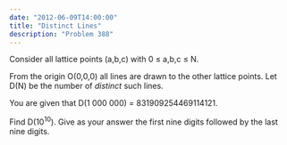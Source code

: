 ```yaml
---
date: "2012-06-09T14:00:00"
title: "Distinct Lines"
description: "Problem 388"
---
```


<p>
Consider all lattice points (a,b,c) with 0 ≤ a,b,c ≤ N.
</p>
<p>
From the origin O(0,0,0) all lines are drawn to the other lattice points.
Let D(N) be the number of <i>distinct</i> such lines.
</p>
<p>
You are given that D(1 000 000) = 831909254469114121.
</p><p>
Find D(10<sup>10</sup>). Give as your answer the first nine digits followed by the last nine digits.
</p>

